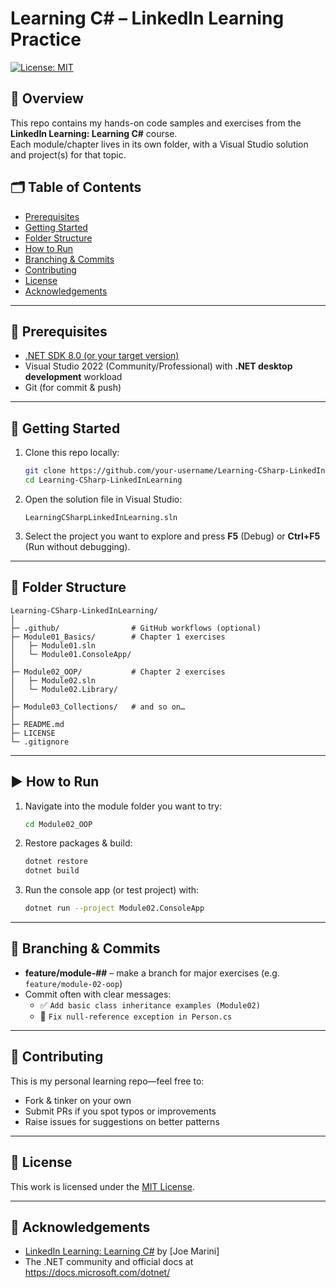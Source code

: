 ﻿# Learning C# – LinkedIn Learning Practice

[![License: MIT](https://img.shields.io/badge/License-MIT-blue.svg)](LICENSE)

## 📖 Overview
This repo contains my hands-on code samples and exercises from the **LinkedIn Learning: Learning C#** course.  
Each module/chapter lives in its own folder, with a Visual Studio solution and project(s) for that topic.

## 🗂️ Table of Contents
- [Prerequisites](#-prerequisites)  
- [Getting Started](#-getting-started)  
- [Folder Structure](#-folder-structure)  
- [How to Run](#-how-to-run)  
- [Branching & Commits](#-branching--commits)  
- [Contributing](#-contributing)  
- [License](#-license)  
- [Acknowledgements](#-acknowledgements)  

---

## 🔧 Prerequisites
- [.NET SDK 8.0 (or your target version)](https://dotnet.microsoft.com/)  
- Visual Studio 2022 (Community/Professional) with **.NET desktop development** workload  
- Git (for commit & push)

---

## 🚀 Getting Started
1. Clone this repo locally:  
   ```bash
   git clone https://github.com/your-username/Learning-CSharp-LinkedInLearning.git
   cd Learning-CSharp-LinkedInLearning
   ```
2. Open the solution file in Visual Studio:  
   ```text
   LearningCSharpLinkedInLearning.sln
   ```
3. Select the project you want to explore and press **F5** (Debug) or **Ctrl+F5** (Run without debugging).

---

## 📁 Folder Structure
```
Learning-CSharp-LinkedInLearning/
│
├─ .github/                # GitHub workflows (optional)
├─ Module01_Basics/        # Chapter 1 exercises
│   ├─ Module01.sln
│   └─ Module01.ConsoleApp/
│
├─ Module02_OOP/           # Chapter 2 exercises
│   ├─ Module02.sln
│   └─ Module02.Library/
│
├─ Module03_Collections/   # and so on…
│
├─ README.md
├─ LICENSE
└─ .gitignore
```

---

## ▶️ How to Run
1. Navigate into the module folder you want to try:  
   ```bash
   cd Module02_OOP
   ```
2. Restore packages & build:  
   ```bash
   dotnet restore
   dotnet build
   ```
3. Run the console app (or test project) with:  
   ```bash
   dotnet run --project Module02.ConsoleApp
   ```

---

## 🌿 Branching & Commits
- **feature/module-##** – make a branch for major exercises (e.g. `feature/module-02-oop`)  
- Commit often with clear messages:  
  - ✅ `Add basic class inheritance examples (Module02)`  
  - 🔧 `Fix null-reference exception in Person.cs`

---

## 🤝 Contributing
This is my personal learning repo—feel free to:  
- Fork & tinker on your own  
- Submit PRs if you spot typos or improvements  
- Raise issues for suggestions on better patterns

---

## 📜 License
This work is licensed under the [MIT License](LICENSE).

---

## 🙏 Acknowledgements
- [LinkedIn Learning: Learning C#](https://www.linkedin.com/learning/learning-c-sharp-8581491) by [Joe Marini]  
- The .NET community and official docs at https://docs.microsoft.com/dotnet/
